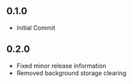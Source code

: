 ## 0.1.0

- Initial Commit

## 0.2.0

- Fixed minor release information
- Removed background storage clearing